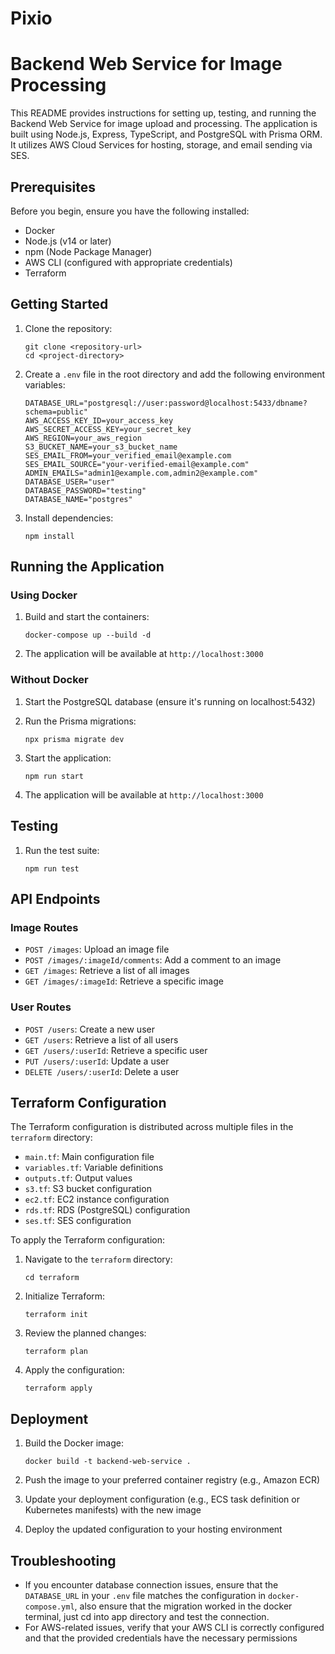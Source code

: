 # Pixio

# Backend Web Service for Image Processing

This README provides instructions for setting up, testing, and running the Backend Web Service for image upload and processing. The application is built using Node.js, Express, TypeScript, and PostgreSQL with Prisma ORM. It utilizes AWS Cloud Services for hosting, storage, and email sending via SES.

## Prerequisites

Before you begin, ensure you have the following installed:

- Docker
- Node.js (v14 or later)
- npm (Node Package Manager)
- AWS CLI (configured with appropriate credentials)
- Terraform

## Getting Started

1. Clone the repository:
   ```
   git clone <repository-url>
   cd <project-directory>
   ```

2. Create a `.env` file in the root directory and add the following environment variables:
   ```
   DATABASE_URL="postgresql://user:password@localhost:5433/dbname?schema=public"
   AWS_ACCESS_KEY_ID=your_access_key
   AWS_SECRET_ACCESS_KEY=your_secret_key
   AWS_REGION=your_aws_region
   S3_BUCKET_NAME=your_s3_bucket_name
   SES_EMAIL_FROM=your_verified_email@example.com
   SES_EMAIL_SOURCE="your-verified-email@example.com"
   ADMIN_EMAILS="admin1@example.com,admin2@example.com"
   DATABASE_USER="user"
   DATABASE_PASSWORD="testing"
   DATABASE_NAME="postgres"
   ```

3. Install dependencies:
   ```
   npm install
   ```

## Running the Application

### Using Docker

1. Build and start the containers:
   ```
   docker-compose up --build -d
   ```

2. The application will be available at `http://localhost:3000`

### Without Docker

1. Start the PostgreSQL database (ensure it's running on localhost:5432)

2. Run the Prisma migrations:
   ```
   npx prisma migrate dev
   ```

3. Start the application:
   ```
   npm run start
   ```

4. The application will be available at `http://localhost:3000`

## Testing

1. Run the test suite:
   ```
   npm run test
   ```

## API Endpoints

### Image Routes

- `POST /images`: Upload an image file
- `POST /images/:imageId/comments`: Add a comment to an image
- `GET /images`: Retrieve a list of all images
- `GET /images/:imageId`: Retrieve a specific image

### User Routes

- `POST /users`: Create a new user
- `GET /users`: Retrieve a list of all users
- `GET /users/:userId`: Retrieve a specific user
- `PUT /users/:userId`: Update a user
- `DELETE /users/:userId`: Delete a user


## Terraform Configuration

The Terraform configuration is distributed across multiple files in the `terraform` directory:

- `main.tf`: Main configuration file
- `variables.tf`: Variable definitions
- `outputs.tf`: Output values
- `s3.tf`: S3 bucket configuration
- `ec2.tf`: EC2 instance configuration
- `rds.tf`: RDS (PostgreSQL) configuration
- `ses.tf`: SES configuration

To apply the Terraform configuration:

1. Navigate to the `terraform` directory:
   ```
   cd terraform
   ```

2. Initialize Terraform:
   ```
   terraform init
   ```

3. Review the planned changes:
   ```
   terraform plan
   ```

4. Apply the configuration:
   ```
   terraform apply
   ```

## Deployment

1. Build the Docker image:
   ```
   docker build -t backend-web-service .
   ```

2. Push the image to your preferred container registry (e.g., Amazon ECR)

3. Update your deployment configuration (e.g., ECS task definition or Kubernetes manifests) with the new image

4. Deploy the updated configuration to your hosting environment

## Troubleshooting

- If you encounter database connection issues, ensure that the `DATABASE_URL` in your `.env` file matches the configuration in `docker-compose.yml`, also ensure that the migration worked in the docker terminal, just cd into app directory and test the connection.
- For AWS-related issues, verify that your AWS CLI is correctly configured and that the provided credentials have the necessary permissions